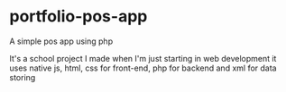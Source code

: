 # portfolio-pos-app
A simple pos app using php

It's a school project I made when I'm just starting in web development
it uses native js, html, css for front-end, php for backend and xml for data storing
